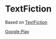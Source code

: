 # TextFiction

Based on [TextFiction](https://github.com/onyxbits/TextFiction)

[Google Play](https://play.google.com/store/apps/details?id=com.yuriyu.textfiction)
